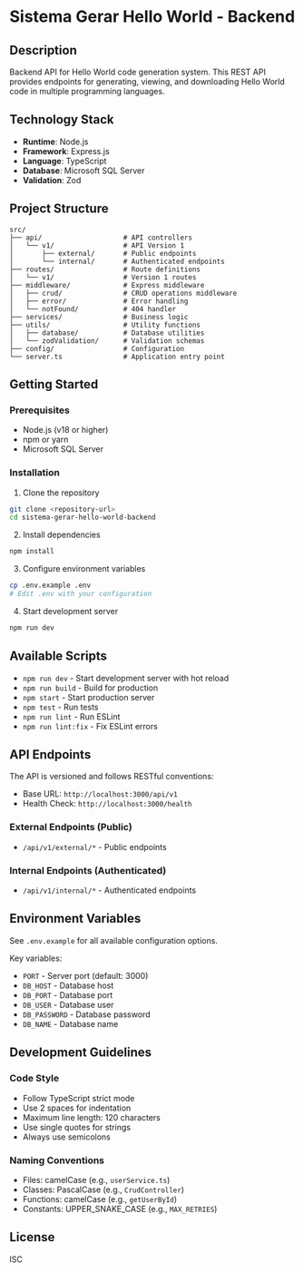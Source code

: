 # Sistema Gerar Hello World - Backend

## Description
Backend API for Hello World code generation system. This REST API provides endpoints for generating, viewing, and downloading Hello World code in multiple programming languages.

## Technology Stack
- **Runtime**: Node.js
- **Framework**: Express.js
- **Language**: TypeScript
- **Database**: Microsoft SQL Server
- **Validation**: Zod

## Project Structure
```
src/
├── api/                    # API controllers
│   └── v1/                 # API Version 1
│       ├── external/       # Public endpoints
│       └── internal/       # Authenticated endpoints
├── routes/                 # Route definitions
│   └── v1/                 # Version 1 routes
├── middleware/             # Express middleware
│   ├── crud/               # CRUD operations middleware
│   ├── error/              # Error handling
│   └── notFound/           # 404 handler
├── services/               # Business logic
├── utils/                  # Utility functions
│   ├── database/           # Database utilities
│   └── zodValidation/      # Validation schemas
├── config/                 # Configuration
└── server.ts               # Application entry point
```

## Getting Started

### Prerequisites
- Node.js (v18 or higher)
- npm or yarn
- Microsoft SQL Server

### Installation

1. Clone the repository
```bash
git clone <repository-url>
cd sistema-gerar-hello-world-backend
```

2. Install dependencies
```bash
npm install
```

3. Configure environment variables
```bash
cp .env.example .env
# Edit .env with your configuration
```

4. Start development server
```bash
npm run dev
```

## Available Scripts

- `npm run dev` - Start development server with hot reload
- `npm run build` - Build for production
- `npm start` - Start production server
- `npm test` - Run tests
- `npm run lint` - Run ESLint
- `npm run lint:fix` - Fix ESLint errors

## API Endpoints

The API is versioned and follows RESTful conventions:

- Base URL: `http://localhost:3000/api/v1`
- Health Check: `http://localhost:3000/health`

### External Endpoints (Public)
- `/api/v1/external/*` - Public endpoints

### Internal Endpoints (Authenticated)
- `/api/v1/internal/*` - Authenticated endpoints

## Environment Variables

See `.env.example` for all available configuration options.

Key variables:
- `PORT` - Server port (default: 3000)
- `DB_HOST` - Database host
- `DB_PORT` - Database port
- `DB_USER` - Database user
- `DB_PASSWORD` - Database password
- `DB_NAME` - Database name

## Development Guidelines

### Code Style
- Follow TypeScript strict mode
- Use 2 spaces for indentation
- Maximum line length: 120 characters
- Use single quotes for strings
- Always use semicolons

### Naming Conventions
- Files: camelCase (e.g., `userService.ts`)
- Classes: PascalCase (e.g., `CrudController`)
- Functions: camelCase (e.g., `getUserById`)
- Constants: UPPER_SNAKE_CASE (e.g., `MAX_RETRIES`)

## License
ISC